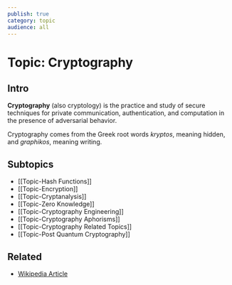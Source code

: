 ```yaml
---
publish: true
category: topic
audience: all
---
```

# Topic: Cryptography
## Intro
**Cryptography** (also cryptology) is the practice and study of secure techniques for private communication, authentication, and computation in the presence of adversarial behavior. 

Cryptography comes from the Greek root words *kryptos*, meaning hidden, and *graphikos*, meaning writing.

## Subtopics
- [[Topic-Hash Functions]]
- [[Topic-Encryption]]
- [[Topic-Cryptanalysis]]
- [[Topic-Zero Knowledge]]
- [[Topic-Cryptography Engineering]]
- [[Topic-Cryptography Aphorisms]]
- [[Topic-Cryptography Related Topics]]
- [[Topic-Post Quantum Cryptography]]
## Related
- [Wikipedia Article](https://en.wikipedia.org/wiki/Cryptography)